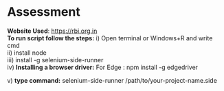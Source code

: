 # Assessment

**Website Used**: https://rbi.org.in \
**To run script follow the steps:** i)  Open terminal or Windows+R and write cmd \
ii) install node \
iii) install -g selenium-side-runner \
iv) **Installing a browser driver:**  For Edge    :  npm install -g edgedriver 

                                  
v) **type command:** selenium-side-runner /path/to/your-project-name.side 
                                

